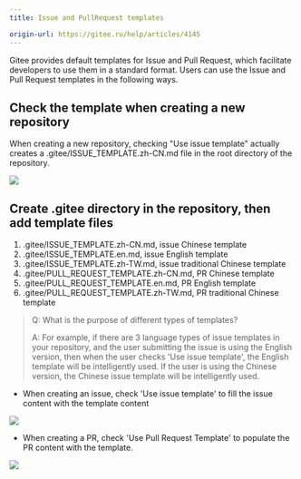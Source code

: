 ```yaml
---
title: Issue and PullRequest templates

origin-url: https://gitee.ru/help/articles/4145
---
```


Gitee provides default templates for Issue and Pull Request, which facilitate developers to use them in a standard format. Users can use the Issue and Pull Request templates in the following ways.

## Check the template when creating a new repository

When creating a new repository, checking "Use issue template" actually creates a .gitee/ISSUE_TEMPLATE.zh-CN.md file in the root directory of the repository.

![](Issue%E5%92%8CPullRequest%E6%A8%A1%E6%9D%BF.assets/image.png)

## Create .gitee directory in the repository, then add template files

1. .gitee/ISSUE_TEMPLATE.zh-CN.md, issue Chinese template
2. .gitee/ISSUE_TEMPLATE.en.md, issue English template
3. .gitee/ISSUE_TEMPLATE.zh-TW.md, issue traditional Chinese template
4. .gitee/PULL_REQUEST_TEMPLATE.zh-CN.md, PR Chinese template
5. .gitee/PULL_REQUEST_TEMPLATE.en.md, PR English template
6. .gitee/PULL_REQUEST_TEMPLATE.zh-TW.md, PR traditional Chinese template

> Q: What is the purpose of different types of templates?
>
> A: For example, if there are 3 language types of issue templates in your repository, and the user submitting the issue is using the English version, then when the user checks 'Use issue template', the English template will be intelligently used. If the user is using the Chinese version, the Chinese issue template will be intelligently used.

- When creating an issue, check 'Use issue template' to fill the issue content with the template content

![](Issue%E5%92%8CPullRequest%E6%A8%A1%E6%9D%BF.assets/image-1.png)

- When creating a PR, check 'Use Pull Request Template' to populate the PR content with the template.

![](Issue%E5%92%8CPullRequest%E6%A8%A1%E6%9D%BF.assets/image-2.png)